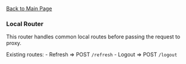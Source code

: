 [Back to Main Page](https://github.com/SorinGFS/webaccess#configuration)

### Local Router

This router handles common local routes before passing the request to proxy.

Existing routes:
    - Refresh => POST `/refresh`
    - Logout => POST `/logout`